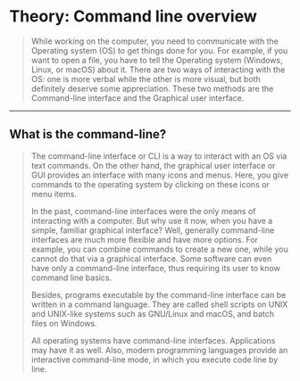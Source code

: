 # Theory: Command line overview

> While working on the computer, you need to communicate with the Operating system (OS) to get things done for you. For example, if you want to open a file, you have to tell the Operating system (Windows, Linux, or macOS) about it. There are two ways of interacting with the OS: one is more verbal while the other is more visual, but both definitely deserve some appreciation. These two methods are the Command-line interface and the Graphical user interface.

***

## What is the command-line?

> The command-line interface or CLI is a way to interact with an OS via text commands. On the other hand, the graphical user interface or GUI provides an interface with many icons and menus. Here, you give commands to the operating system by clicking on these icons or menu items.
>
> In the past, command-line interfaces were the only means of interacting with a computer. But why use it now, when you have a simple, familiar graphical interface? Well, generally command-line interfaces are much more flexible and have more options. For example, you can combine commands to create a new one, while you cannot do that via a graphical interface. Some software can even have only a command-line interface, thus requiring its user to know command line basics.
> 
> Besides, programs executable by the command-line interface can be written in a command language. They are called shell scripts on UNIX and UNIX-like systems such as GNU/Linux and macOS, and batch files on Windows.
>
> All operating systems have command-line interfaces. Applications may have it as well. Also, modern programming languages provide an interactive command-line mode, in which you execute code line by line.

